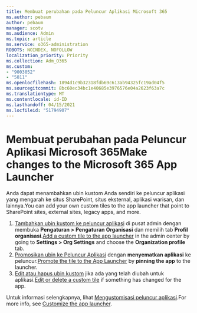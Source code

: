 ```yaml
---
title: Membuat perubahan pada Peluncur Aplikasi Microsoft 365
ms.author: pebaum
author: pebaum
manager: scotv
ms.audience: Admin
ms.topic: article
ms.service: o365-administration
ROBOTS: NOINDEX, NOFOLLOW
localization_priority: Priority
ms.collection: Adm_O365
ms.custom:
- "9003052"
- "5811"
ms.openlocfilehash: 1894d1c9b32318fdb69c613ab94325fc19ad04f5
ms.sourcegitcommit: 8bc60ec34bc1e40685e3976576e04a2623f63a7c
ms.translationtype: MT
ms.contentlocale: id-ID
ms.lasthandoff: 04/15/2021
ms.locfileid: "51794907"
---
```

# <a name="make-changes-to-the-microsoft-365-app-launcher"></a><span data-ttu-id="2fcd2-102">Membuat perubahan pada Peluncur Aplikasi Microsoft 365</span><span class="sxs-lookup"><span data-stu-id="2fcd2-102">Make changes to the Microsoft 365 App Launcher</span></span>

<span data-ttu-id="2fcd2-103">Anda dapat menambahkan ubin kustom Anda sendiri ke peluncur aplikasi yang mengarah ke situs SharePoint, situs eksternal, aplikasi warisan, dan lainnya.</span><span class="sxs-lookup"><span data-stu-id="2fcd2-103">You can add your own custom tiles to the app launcher that point to SharePoint sites, external sites, legacy apps, and more.</span></span>

1. <span data-ttu-id="2fcd2-104">[Tambahkan ubin kustom ke peluncur aplikasi](https://docs.microsoft.com/microsoft-365/admin/manage/customize-the-app-launcher) di pusat admin dengan membuka **Pengaturan > Pengaturan Organisasi** dan memilih tab **Profil organisasi**.</span><span class="sxs-lookup"><span data-stu-id="2fcd2-104">[Add a custom tile to the app launcher](https://docs.microsoft.com/microsoft-365/admin/manage/customize-the-app-launcher) in the admin center by going to  **Settings > Org Settings**  and choose the  **Organization profile** tab.</span></span>
2. <span data-ttu-id="2fcd2-105">[Promosikan ubin ke Peluncur Aplikasi](https://docs.microsoft.com/microsoft-365/admin/manage/customize-the-app-launcher#promote-the-tile-to-app-launcher) dengan **menyematkan aplikasi** ke peluncur.</span><span class="sxs-lookup"><span data-stu-id="2fcd2-105">[Promote the tile to the App Launcher](https://docs.microsoft.com/microsoft-365/admin/manage/customize-the-app-launcher#promote-the-tile-to-app-launcher) by **pinning the app** to the launcher.</span></span>
3. <span data-ttu-id="2fcd2-106">[Edit atau hapus ubin kustom](https://docs.microsoft.com/microsoft-365/admin/manage/customize-the-app-launcher#edit-or-delete-a-custom-tile) jika ada yang telah diubah untuk aplikasi.</span><span class="sxs-lookup"><span data-stu-id="2fcd2-106">[Edit or delete a custom tile](https://docs.microsoft.com/microsoft-365/admin/manage/customize-the-app-launcher#edit-or-delete-a-custom-tile) if something has changed for the app.</span></span>

<span data-ttu-id="2fcd2-107">Untuk informasi selengkapnya, lihat [Mengustomisasi peluncur aplikasi](https://docs.microsoft.com/microsoft-365/admin/manage/customize-the-app-launcher).</span><span class="sxs-lookup"><span data-stu-id="2fcd2-107">For more info, see [Customize the app launcher](https://docs.microsoft.com/microsoft-365/admin/manage/customize-the-app-launcher).</span></span>

